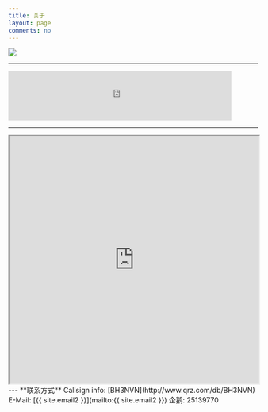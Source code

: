```yaml
---
title: 关于
layout: page
comments: no
---
```

<p><a href="http://www.hamqsl.com/solar.html" title="Click to add Solar-Terrestrial Data to your website!"><div align=left><img src="http://www.hamqsl.com/solar101vhf.php" /></a></p>
<hr />
<p><iframe align="top" frameborder="0" height="100" name="iframe" scrolling="yes" src="https://secure.clublog.org/stats_iframe.php?call=bh3nvn" width="450"></iframe></p>
<hr />
<!-- HRDLOG.net script start -->
<iframe src="https://www.hrdlog.net/hrdlogframe.aspx?user=BH3NVN&lastqso=10&qsomap=&options=search;disablelinks;" width="100%" height="500" scrolling="auto"></iframe>
<!-- HRDLOG.net script stop -->
---
**联系方式**    
Callsign info:    
[BH3NVN](http://www.qrz.com/db/BH3NVN)  
E-Mail:  
[{{ site.email2 }}](mailto:{{ site.email2 }})  
企鹅:    
25139770
